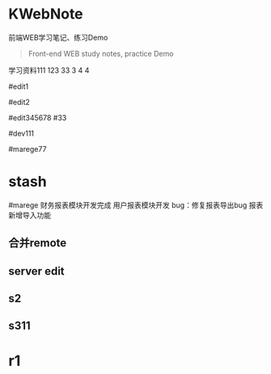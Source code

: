 # KWebNote
前端WEB学习笔记、练习Demo
> Front-end WEB study notes, practice Demo

学习资料111
123
33
3
4
4

#edit1

#edit2

#edit345678
#33

#dev111

#marege77

# stash

#marege
财务报表模块开发完成
用户报表模块开发
bug：修复报表导出bug
报表新增导入功能
## 合并remote

## server edit
## s2
## s311

# r1
